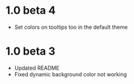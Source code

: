 # 1.0 beta 4
* Set colors on tooltips too in the default theme

# 1.0 beta 3
* Updated README
* Fixed dynamic background color not working
